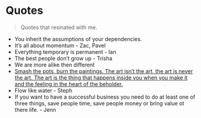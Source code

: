 # Quotes

> Quotes that resinated with me.

- You inherit the assumptions of your dependencies.
- It’s all about momentum - Zac, Pavel
- Everything temporary is permanent - Ian
- The best people don’t grow up - Trisha
- We are more alike then different
- [Smash the pots, burn the paintings. The art isn’t the art, the art is never 
  the art. The art is the thing that happens inside you when you make it and 
  the feeling in the heart of the beholder.](https://youtu.be/qjPAWy_2FL0?feature=shared&t=270)
- Flow like water - Steph
- If you want to have a successful business you need to do at least one of three things, save people time, save people money or bring value ot there life. - Jenn